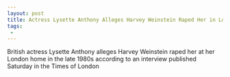 ```yaml
---
layout: post
title: Actress Lysette Anthony Alleges Harvey Weinstein Raped Her in London Home
tags:
 -
---
```

British actress Lysette Anthony alleges Harvey Weinstein raped her at her London home in the late 1980s according to an interview published Saturday in the Times of London

